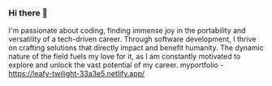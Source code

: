 ### Hi there 👋
I'm passionate about coding, finding immense joy in the portability and versatility of a tech-driven career. Through software development, I thrive on crafting solutions that directly impact and benefit humanity. The dynamic nature of the field fuels my love for it, as
I am constantly motivated to explore and unlock the vast potential of my career.
myportfolio - https://leafy-twilight-33a3e5.netlify.app/






<!--
**Abigael-Wasabi/Abigael-Wasabi** is a ✨ _special_ ✨ repository because its `README.md` (this file) appears on your GitHub profile.

Here are some ideas to get you started:

- 🔭 I’m currently working on ...
- 🌱 I’m currently learning ...
- 👯 I’m looking to collaborate on ...
- 🤔 I’m looking for help with ...
- 💬 Ask me about ...
- 📫 How to reach me: ...
- 😄 Pronouns: ...
- ⚡ Fun fact: ...
-->
